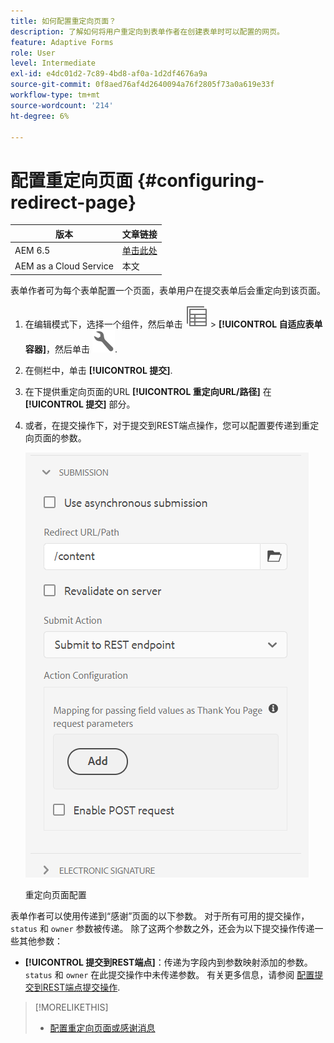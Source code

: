 ```yaml
---
title: 如何配置重定向页面？
description: 了解如何将用户重定向到表单作者在创建表单时可以配置的网页。
feature: Adaptive Forms
role: User
level: Intermediate
exl-id: e4dc01d2-7c89-4bd8-af0a-1d2df4676a9a
source-git-commit: 0f8aed76af4d2640094a76f2805f73a0a619e33f
workflow-type: tm+mt
source-wordcount: '214'
ht-degree: 6%

---
```


# 配置重定向页面 {#configuring-redirect-page}

| 版本 | 文章链接 |
| -------- | ---------------------------- |
| AEM 6.5 | [单击此处](https://experienceleague.adobe.com/docs/experience-manager-65/forms/adaptive-forms-basic-authoring/configuring-redirect-page.html) |
| AEM as a Cloud Service | 本文 |

表单作者可为每个表单配置一个页面，表单用户在提交表单后会重定向到该页面。

1. 在编辑模式下，选择一个组件，然后单击 ![字段级](assets/select_parent_icon.svg) > **[!UICONTROL 自适应表单容器]**，然后单击 ![cmppr](assets/configure-icon.svg).

1. 在侧栏中，单击 **[!UICONTROL 提交]**.

1. 在下提供重定向页面的URL **[!UICONTROL 重定向URL/路径]** 在 **[!UICONTROL 提交]** 部分。
1. 或者，在提交操作下，对于提交到REST端点操作，您可以配置要传递到重定向页面的参数。

   ![重定向页面配置](assets/redirect-url.png)

   重定向页面配置

表单作者可以使用传递到“感谢”页面的以下参数。 对于所有可用的提交操作， `status` 和 `owner` 参数被传递。 除了这两个参数之外，还会为以下提交操作传递一些其他参数：

* **[!UICONTROL 提交到REST端点]**：传递为字段内到参数映射添加的参数。 `status` 和 `owner` 在此提交操作中未传递参数。 有关更多信息，请参阅 [配置提交到REST端点提交操作](configuring-submit-actions.md).

>[!MORELIKETHIS]
>
>* [配置重定向页面或感谢消息](/help/forms/configure-redirect-page-or-thank-you-message.md)
